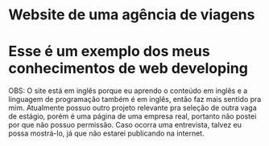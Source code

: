 # Website de uma agência de viagens
# Esse é um exemplo dos meus conhecimentos de web developing

OBS: O site está em inglês porque eu aprendo o conteúdo em inglês e a linguagem de programação também é em inglês, então faz mais sentido pra mim.
Atualmente possuo outro projeto relevante pra seleção de outra vaga de estágio, porém é uma página de uma empresa real, portanto não postei por que não possuo permissão. Caso ocorra uma entrevista, talvez eu possa mostrá-lo, já que não estarei publicando na internet.
